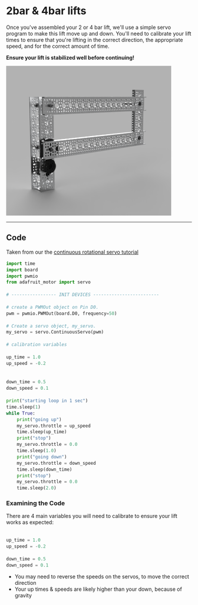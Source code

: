 # 2bar & 4bar lifts

Once you've assembled your 2 or 4 bar lift, we'll use a simple servo program to make this lift move up and down. You'll need to calibrate your lift times to ensure that you're lifting in the correct direction, the appropriate speed, and for the correct amount of time. 

**Ensure your lift is stabilized well before continuing!** 

![bar](4bar.png)

---

## Code

Taken from our the [continuous rotational servo tutorial](../physical_component_tutorials/servo_motors/ContinuousRotationalServos.md)

```python
import time
import board
import pwmio
from adafruit_motor import servo

# ----------------- INIT DEVICES -------------------------

# create a PWMOut object on Pin D0.
pwm = pwmio.PWMOut(board.D0, frequency=50)

# Create a servo object, my_servo.
my_servo = servo.ContinuousServo(pwm)

# calibration variables 

up_time = 1.0
up_speed = -0.2


down_time = 0.5
down_speed = 0.1

print("starting loop in 1 sec")
time.sleep(1)
while True:
    print("going up")
    my_servo.throttle = up_speed
    time.sleep(up_time)
    print("stop")
    my_servo.throttle = 0.0
    time.sleep(1.0)
    print("going down")
    my_servo.throttle = down_speed
    time.sleep(down_time)
    print("stop")
    my_servo.throttle = 0.0
    time.sleep(2.0)

```

### Examining the Code 

There are 4 main variables you will need to calibrate to ensure your lift works as expected:
```python

up_time = 1.0
up_speed = -0.2

down_time = 0.5
down_speed = 0.1
```

* You may need to reverse the speeds on the servos, to move the correct direction 
* Your up times & speeds are likely higher than your down, because of gravity